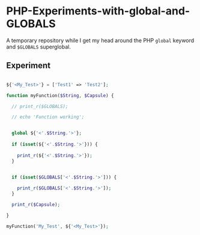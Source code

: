 # PHP-Experiments-with-global-and-GLOBALS
A temporary repository while I get my head around the PHP `global` keyword and `$GLOBALS` superglobal.

## Experiment

```php

${'<My_Test>'} = ['Test1' => 'Test2'];

function myFunction($String, $Capsule) {

  // print_r($GLOBALS);

  // echo 'Function working';


  global ${'<'.$String.'>'};
  
  if (isset(${'<'.$String.'>'})) {
      
    print_r(${'<'.$String.'>'});
  }


  if (isset($GLOBALS['<'.$String.'>'])) {
      
    print_r($GLOBALS['<'.$String.'>']);
  }

  print_r($Capsule);

}

myFunction('My_Test', ${'<My_Test>'});

```
